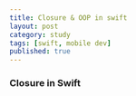 ```yaml
---
title: Closure & OOP in swift
layout: post
category: study
tags: [swift, mobile dev]
published: true
---
```


### Closure in Swift
